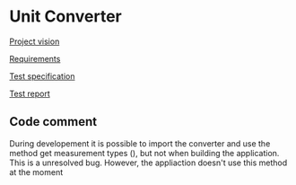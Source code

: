 # Unit Converter
[Project vision](./project-vision.md)   

[Requirements](./requirements.md)   

[Test specification](./test-specification.md)   

[Test report](./test-report.md)   

## Code comment
During developement it is possible to import the converter and use the method get measurement types (), but not when building the application. This is a unresolved bug. However, the appliaction doesn't use this method at the moment